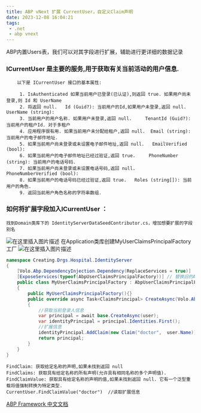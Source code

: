 ```yaml
---
title: ABP vNext 扩展 CurrentUser，自定义Claim声明
date: 2023-12-08 16:04:21
tags:
 - .net
 - abp vnext
---
```



ABP内置Users表，我们可以对其字段进行扩展，辅助进行更详细的数据记录
### ICurrentUser 是主要的服务,用于获取有关当前活动的用户信息.
		以下是 ICurrentUser 接口的基本属性:
		
		 1. IsAuthenticated 如果当前用户已登录(已认证),则返回 true. 如果用户尚未登录,则 Id 和 UserName
		 2. 将返回 null. 	Id (Guid?): 当前用户的Id,如果用户未登录,返回 null. 	UserName (string):
		 3. 当前用户的用户名称. 如果用户未登录,返回 null. 	TenantId (Guid?): 当前用户的租户Id. 对于多租户
		 4. 应用程序很有用. 如果当前用户未分配给租户,返回 null. 	Email (string): 当前用户的电子邮件地址.
		 5. 如果当前用户尚未登录或未设置电子邮件地址,返回 null. 	EmailVerified (bool):
		 6. 如果当前用户的电子邮件地址已经过验证,返回 true. 	PhoneNumber (string): 当前用户的电话号码.
		 7. 如果当前用户尚未登录或未设置电话号码,返回 null. 	PhoneNumberVerified (bool):
		 8. 如果当前用户的电话号码已经过验证,返回 true. 	Roles (string[]): 当前用户的角色.
		 9. 返回当前用户角色名称的字符串数组.
### 如何将扩展字段加入ICurrentUser ：
	找到Domain类库下的 IdentityServerDataSeedContributor.cs，增加想要扩展的字段别名
![在这里插入图片描述](https://i-blog.csdnimg.cn/blog_migrate/ac5c24bd3a98a0b95a173bc067e1e3f5.png)
在Application类库创建MyUserClaimsPrincipalFactory工厂
![在这里插入图片描述](https://i-blog.csdnimg.cn/blog_migrate/4d62dced7b0990d500f6a9e24fb20d3d.png)

```csharp
namespace Creating.Drgs.Hospital.IdentityServer
{
	[Volo.Abp.DependencyInjection.Dependency(ReplaceServices = true)]
	[ExposeServices(typeof(AbpUserClaimsPrincipalFactory))] // 替换旧的AbpUserClaimsPrincipalFactory
	public class MyUserClaimsPrincipalFactory : AbpUserClaimsPrincipalFactory, IScopedDependency
	{
		public MyUserClaimsPrincipalFactory(){}
		public override async Task<ClaimsPrincipal> CreateAsync(Volo.Abp.Identity.IdentityUser user)
		{
			//获取当前登录人信息
			var principal = await base.CreateAsync(user);
			var identityPrincipal = principal.Identities.First();
			//扩展信息
			identityPrincipal.AddClaim(new Claim("doctor",  user.Name));
			return principal;
		}
	}
}
```
	FindClaim: 获取给定名称的声明,如果未找到返回 null
	FindClaims: 获取具有给定名称的所有声明(允许具有相同名称的多个声明值).
	FindClaimValue: 获取具有给定名称的声明的值,如果未找到返回 null. 它有一个泛型重载将值强制转换为特定类型.
	CurrentUser.FindClaimValue("doctor")  //读取扩展信息

[ABP Framework 中文文档](https://www.bookstack.cn/read/abp-4.3-zh/087a6ad052a321b0.md)